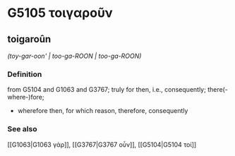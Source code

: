 # G5105 τοιγαροῦν

## toigaroûn

_(toy-gar-oon' | too-ga-ROON | too-ga-ROON)_

### Definition

from G5104 and G1063 and G3767; truly for then, i.e., consequently; there(-where-)fore; 

- wherefore then, for which reason, therefore, consequently

### See also

[[G1063|G1063 γάρ]], [[G3767|G3767 οὖν]], [[G5104|G5104 τοί]]
